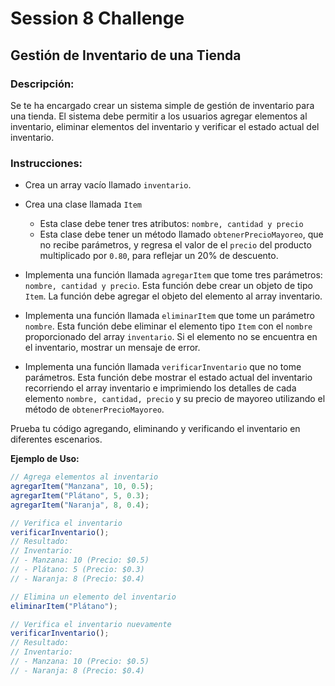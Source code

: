 # Session 8 Challenge

## Gestión de Inventario de una Tienda

### Descripción:

Se te ha encargado crear un sistema simple de gestión de inventario para una tienda. El sistema debe permitir a los usuarios agregar elementos al inventario, eliminar elementos del inventario y verificar el estado actual del inventario.

### Instrucciones:

- Crea un array vacío llamado `inventario`.

- Crea una clase llamada `Item`

  - Esta clase debe tener tres atributos: `nombre, cantidad y precio`
  - Esta clase debe tener un método llamado `obtenerPrecioMayoreo`, que no recibe parámetros, y regresa el valor de el `precio` del producto multiplicado por `0.80`, para reflejar un 20% de descuento.

- Implementa una función llamada `agregarItem` que tome tres parámetros: `nombre, cantidad y precio`. Esta función debe crear un objeto de tipo `Item`. La función debe agregar el objeto del elemento al array inventario.

- Implementa una función llamada `eliminarItem` que tome un parámetro `nombre`. Esta función debe eliminar el elemento tipo `Item` con el `nombre` proporcionado del array `inventario`. Si el elemento no se encuentra en el inventario, mostrar un mensaje de error.

- Implementa una función llamada `verificarInventario` que no tome parámetros. Esta función debe mostrar el estado actual del inventario recorriendo el array inventario e imprimiendo los detalles de cada elemento `nombre, cantidad, precio` y su precio de mayoreo utilizando el método de `obtenerPrecioMayoreo`.

Prueba tu código agregando, eliminando y verificando el inventario en diferentes escenarios.

**Ejemplo de Uso:**

```js
// Agrega elementos al inventario
agregarItem("Manzana", 10, 0.5);
agregarItem("Plátano", 5, 0.3);
agregarItem("Naranja", 8, 0.4);

// Verifica el inventario
verificarInventario();
// Resultado:
// Inventario:
// - Manzana: 10 (Precio: $0.5)
// - Plátano: 5 (Precio: $0.3)
// - Naranja: 8 (Precio: $0.4)

// Elimina un elemento del inventario
eliminarItem("Plátano");

// Verifica el inventario nuevamente
verificarInventario();
// Resultado:
// Inventario:
// - Manzana: 10 (Precio: $0.5)
// - Naranja: 8 (Precio: $0.4)
```
